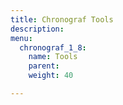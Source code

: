 ```yaml
---
title: Chronograf Tools
description:
menu:
  chronograf_1_8:
    name: Tools
    parent:
    weight: 40

---
```

